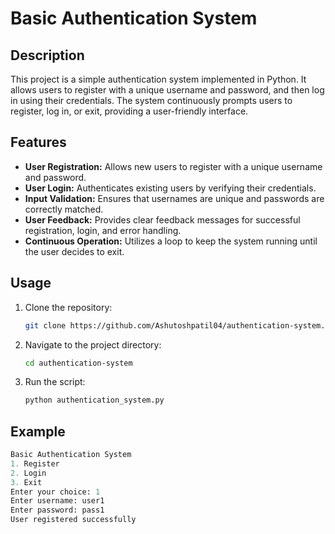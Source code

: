 # Basic Authentication System

## Description
This project is a simple authentication system implemented in Python. It allows users to register with a unique username and password, and then log in using their credentials. The system continuously prompts users to register, log in, or exit, providing a user-friendly interface.

## Features
- **User Registration:** Allows new users to register with a unique username and password.
- **User Login:** Authenticates existing users by verifying their credentials.
- **Input Validation:** Ensures that usernames are unique and passwords are correctly matched.
- **User Feedback:** Provides clear feedback messages for successful registration, login, and error handling.
- **Continuous Operation:** Utilizes a loop to keep the system running until the user decides to exit.

## Usage
1. Clone the repository:
    ```bash
    git clone https://github.com/Ashutoshpatil04/authentication-system.git
    ```
2. Navigate to the project directory:
    ```bash
    cd authentication-system
    ```
3. Run the script:
    ```bash
    python authentication_system.py
    ```

## Example
```python
Basic Authentication System
1. Register
2. Login
3. Exit
Enter your choice: 1
Enter username: user1
Enter password: pass1
User registered successfully
